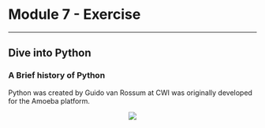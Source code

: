 # Module 7 - Exercise
---
## Dive into Python

### A Brief history of Python

Python was created by Guido van Rossum at CWI was originally developed for the Amoeba platform.

<center><img src="https://d1jnx9ba8s6j9r.cloudfront.net/blog/wp-content/uploads/2017/06/Python-Programming-Edureka.png"/></center>
